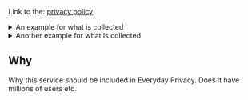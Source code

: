 
Link to the: [privacy policy](https://example.com/privacy)

<details>
<summary>An example for what is collected</summary>

> The actual quote explaining what is collected.

</details>
<details>
<summary>Another example for what is collected</summary>

> The actual quote explaining what is collected.

</details>

## Why 

Why this service should be included in Everyday Privacy. Does it have millions of users etc.

